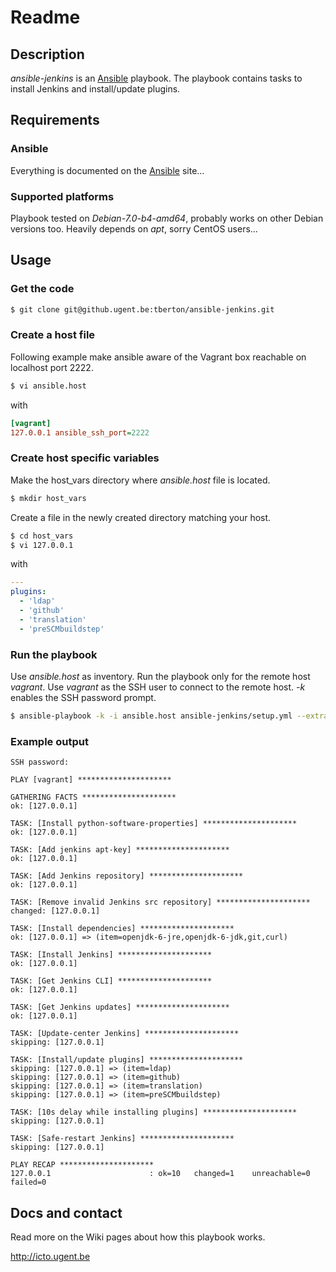 # Readme

## Description

*ansible-jenkins* is an [Ansible](http://ansible.cc) playbook.
The playbook contains tasks to install Jenkins and install/update plugins.

## Requirements

### Ansible

Everything is documented on the [Ansible](http://ansible.cc/docs/gettingstarted.html) site...

### Supported platforms

Playbook tested on *Debian-7.0-b4-amd64*, probably works on other Debian versions too. Heavily depends on *apt*, sorry CentOS users...

## Usage

### Get the code

```bash
$ git clone git@github.ugent.be:tberton/ansible-jenkins.git
```

### Create a host file

Following example make ansible aware of the Vagrant box reachable on localhost port 2222.

```bash
$ vi ansible.host
```

with

```ini
[vagrant]
127.0.0.1 ansible_ssh_port=2222
```

### Create host specific variables

Make the host_vars directory where *ansible.host* file is located.

```bash
$ mkdir host_vars
```

Create a file in the newly created directory matching your host.

```bash
$ cd host_vars
$ vi 127.0.0.1
```

with

```yaml
---
plugins:
  - 'ldap'
  - 'github'
  - 'translation'
  - 'preSCMbuildstep'
```

### Run the playbook

Use *ansible.host* as inventory. Run the playbook only for the remote host *vagrant*. Use *vagrant* as the SSH user to connect to the remote host. *-k* enables the SSH password prompt.

```bash
$ ansible-playbook -k -i ansible.host ansible-jenkins/setup.yml --extra-vars="hosts=vagrant user=vagrant"
```

### Example output

```
SSH password: 

PLAY [vagrant] ********************* 

GATHERING FACTS ********************* 
ok: [127.0.0.1]

TASK: [Install python-software-properties] ********************* 
ok: [127.0.0.1]

TASK: [Add jenkins apt-key] ********************* 
ok: [127.0.0.1]

TASK: [Add Jenkins repository] ********************* 
ok: [127.0.0.1]

TASK: [Remove invalid Jenkins src repository] ********************* 
changed: [127.0.0.1]

TASK: [Install dependencies] ********************* 
ok: [127.0.0.1] => (item=openjdk-6-jre,openjdk-6-jdk,git,curl)

TASK: [Install Jenkins] ********************* 
ok: [127.0.0.1]

TASK: [Get Jenkins CLI] ********************* 
ok: [127.0.0.1]

TASK: [Get Jenkins updates] ********************* 
ok: [127.0.0.1]

TASK: [Update-center Jenkins] ********************* 
skipping: [127.0.0.1]

TASK: [Install/update plugins] ********************* 
skipping: [127.0.0.1] => (item=ldap)
skipping: [127.0.0.1] => (item=github)
skipping: [127.0.0.1] => (item=translation)
skipping: [127.0.0.1] => (item=preSCMbuildstep)

TASK: [10s delay while installing plugins] ********************* 
skipping: [127.0.0.1]

TASK: [Safe-restart Jenkins] ********************* 
skipping: [127.0.0.1]

PLAY RECAP ********************* 
127.0.0.1                      : ok=10   changed=1    unreachable=0    failed=0    
```

## Docs and contact

Read more on the Wiki pages about how this playbook works.

http://icto.ugent.be